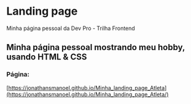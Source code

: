 # Landing page
Minha página pessoal da Dev Pro - Trilha Frontend

## Minha página pessoal mostrando meu hobby, usando HTML & CSS

### Página:

[https://jonathansmanoel.github.io/Minha_landing_page_Atleta](https://jonathansmanoel.github.io/Minha_landing_page_Atleta/)
